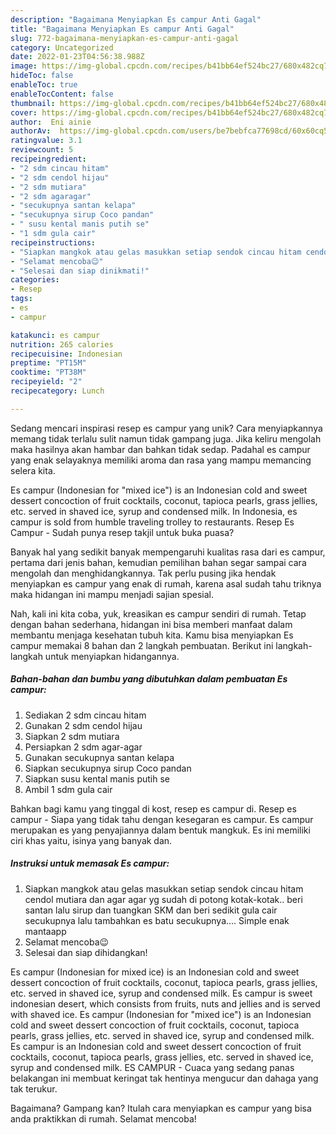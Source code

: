 ```yaml
---
description: "Bagaimana Menyiapkan Es campur Anti Gagal"
title: "Bagaimana Menyiapkan Es campur Anti Gagal"
slug: 772-bagaimana-menyiapkan-es-campur-anti-gagal
category: Uncategorized
date: 2022-01-23T04:56:38.988Z
image: https://img-global.cpcdn.com/recipes/b41bb64ef524bc27/680x482cq70/es-campur-foto-resep-utama.jpg
hideToc: false
enableToc: true
enableTocContent: false
thumbnail: https://img-global.cpcdn.com/recipes/b41bb64ef524bc27/680x482cq70/es-campur-foto-resep-utama.jpg
cover: https://img-global.cpcdn.com/recipes/b41bb64ef524bc27/680x482cq70/es-campur-foto-resep-utama.jpg
author:  Eni ainie
authorAv:  https://img-global.cpcdn.com/users/be7bebfca77698cd/60x60cq50/avatar.jpg
ratingvalue: 3.1
reviewcount: 5
recipeingredient:
- "2 sdm cincau hitam"
- "2 sdm cendol hijau"
- "2 sdm mutiara"
- "2 sdm agaragar"
- "secukupnya santan kelapa"
- "secukupnya sirup Coco pandan"
- " susu kental manis putih se"
- "1 sdm gula cair"
recipeinstructions:
- "Siapkan mangkok atau gelas masukkan setiap sendok cincau hitam cendol mutiara dan agar agar yg sudah di potong kotak-kotak.. beri santan lalu sirup dan tuangkan SKM dan beri sedikit gula cair secukupnya lalu tambahkan es batu secukupnya.... Simple enak mantaapp"
- "Selamat mencoba😉"
- "Selesai dan siap dinikmati!"
categories:
- Resep
tags:
- es
- campur

katakunci: es campur 
nutrition: 265 calories
recipecuisine: Indonesian
preptime: "PT15M"
cooktime: "PT38M"
recipeyield: "2"
recipecategory: Lunch

---
```



Sedang mencari inspirasi resep es campur yang unik? Cara menyiapkannya memang tidak terlalu sulit namun tidak gampang juga. Jika keliru mengolah maka hasilnya akan hambar dan bahkan tidak sedap. Padahal es campur yang enak selayaknya memiliki aroma dan rasa yang mampu memancing selera kita.


Es campur (Indonesian for &#34;mixed ice&#34;) is an Indonesian cold and sweet dessert concoction of fruit cocktails, coconut, tapioca pearls, grass jellies, etc. served in shaved ice, syrup and condensed milk. In Indonesia, es campur is sold from humble traveling trolley to restaurants. Resep Es Campur - Sudah punya resep takjil untuk buka puasa?

Banyak hal yang sedikit banyak mempengaruhi kualitas rasa dari es campur, pertama dari jenis bahan, kemudian pemilihan bahan segar sampai cara mengolah dan menghidangkannya. Tak perlu pusing jika hendak menyiapkan es campur yang enak di rumah, karena asal sudah tahu triknya maka hidangan ini mampu menjadi sajian spesial.


Nah, kali ini kita coba, yuk, kreasikan es campur sendiri di rumah. Tetap dengan bahan sederhana, hidangan ini bisa memberi manfaat dalam membantu menjaga kesehatan tubuh kita. Kamu bisa menyiapkan Es campur memakai 8 bahan dan 2 langkah pembuatan. Berikut ini langkah-langkah untuk menyiapkan hidangannya.

<!--inarticleads1-->

##### Bahan-bahan dan bumbu yang dibutuhkan dalam pembuatan Es campur:

1. Sediakan 2 sdm cincau hitam
1. Gunakan 2 sdm cendol hijau
1. Siapkan 2 sdm mutiara
1. Persiapkan 2 sdm agar-agar
1. Gunakan secukupnya santan kelapa
1. Siapkan secukupnya sirup Coco pandan
1. Siapkan  susu kental manis putih se
1. Ambil 1 sdm gula cair


Bahkan bagi kamu yang tinggal di kost, resep es campur di. Resep es campur - Siapa yang tidak tahu dengan kesegaran es campur. Es campur merupakan es yang penyajiannya dalam bentuk mangkuk. Es ini memiliki ciri khas yaitu, isinya yang banyak dan. 

<!--inarticleads2-->

##### Instruksi untuk memasak Es campur:

1. Siapkan mangkok atau gelas masukkan setiap sendok cincau hitam cendol mutiara dan agar agar yg sudah di potong kotak-kotak.. beri santan lalu sirup dan tuangkan SKM dan beri sedikit gula cair secukupnya lalu tambahkan es batu secukupnya.... Simple enak mantaapp
1. Selamat mencoba😉
1. Selesai dan siap dihidangkan!

Es campur (Indonesian for mixed ice) is an Indonesian cold and sweet dessert concoction of fruit cocktails, coconut, tapioca pearls, grass jellies, etc. served in shaved ice, syrup and condensed milk. Es campur is sweet indonesian desert, which consists from fruits, nuts and jellies and is served with shaved ice. Es campur (Indonesian for &#34;mixed ice&#34;) is an Indonesian cold and sweet dessert concoction of fruit cocktails, coconut, tapioca pearls, grass jellies, etc. served in shaved ice, syrup and condensed milk. Es campur is an Indonesian cold and sweet dessert concoction of fruit cocktails, coconut, tapioca pearls, grass jellies, etc. served in shaved ice, syrup and condensed milk. ES CAMPUR - Cuaca yang sedang panas belakangan ini membuat keringat tak hentinya mengucur dan dahaga yang tak terukur. 

Bagaimana? Gampang kan? Itulah cara menyiapkan es campur yang bisa anda praktikkan di rumah. Selamat mencoba!

